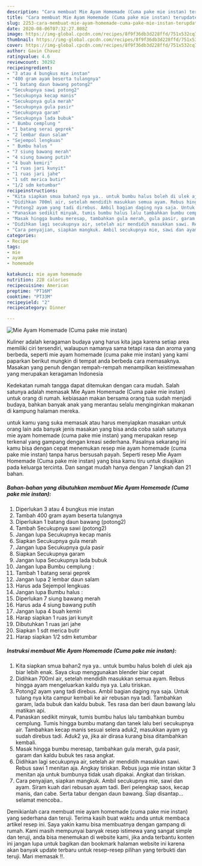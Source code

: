 ```yaml
---
description: "Cara membuat Mie Ayam Homemade (Cuma pake mie instan) terupdate"
title: "Cara membuat Mie Ayam Homemade (Cuma pake mie instan) terupdate"
slug: 2253-cara-membuat-mie-ayam-homemade-cuma-pake-mie-instan-terupdate
date: 2020-08-06T07:32:27.808Z
image: https://img-global.cpcdn.com/recipes/8f9f36db3d228ffd/751x532cq70/mie-ayam-homemade-cuma-pake-mie-instan-foto-resep-utama.jpg
thumbnail: https://img-global.cpcdn.com/recipes/8f9f36db3d228ffd/751x532cq70/mie-ayam-homemade-cuma-pake-mie-instan-foto-resep-utama.jpg
cover: https://img-global.cpcdn.com/recipes/8f9f36db3d228ffd/751x532cq70/mie-ayam-homemade-cuma-pake-mie-instan-foto-resep-utama.jpg
author: Gavin Chavez
ratingvalue: 4.6
reviewcount: 30292
recipeingredient:
- "3 atau 4 bungkus mie instan"
- "400 gram ayam beserta tulangnya"
- "1 batang daun bawang potong2"
- "Secukupnya sawi potong2"
- "Secukupnya kecap manis"
- "Secukupnya gula merah"
- "Secukupnya gula pasir"
- "Secukupnya garam"
- "Secukupnya lada bubuk"
- " Bumbu cemplung "
- "1 batang serai geprek"
- "2 lembar daun salam"
- "Sejempol lengkuas"
- " Bumbu halus "
- "7 siung bawang merah"
- "4 siung bawang putih"
- "4 buah kemiri"
- "1 ruas jari kunyit"
- "1 ruas jari jahe"
- "1 sdt merica butir"
- "1/2 sdm ketumbar"
recipeinstructions:
- "Kita siapkan smua bahan2 nya ya.. untuk bumbu halus boleh di ulek aja biar lebih enak. Saya ckup menggunakan blender biar cepat"
- "Didihkan 700ml air, setelah mendidih masukkan semua ayam. Rebus hingga ayam mengeluarkan kaldu nya ya. Lalu tiriskan."
- "Potong2 ayam yang tadi direbus. Ambil bagian daging nya saja. Untuk tulang nya kita campur kembali ke air rebusan nya tadi. Tambahkan garam, lada bubuk dan kaldu bubuk. Tes rasa dan beri daun bawang lalu matikan api."
- "Panaskan sedikit minyak, tumis bumbu halus lalu tambahkan bumbu cemplung. Tumis hingga bumbu matang dan tanek lalu beri secukupnya air. Tambahkan kecap manis sesuai selera aduk2, masukkan ayam yg sudah direbus tadi. Aduk2 ya, jika air dirasa kurang bisa ditambahkan kembali."
- "Masak hingga bumbu meresap, tambahkan gula merah, gula pasir, garam dan kaldu bubuk tes rasa angkat."
- "Didihkan lagi secukupnya air, setelah air mendidih masukkan sawi. Rebus sawi 1 menitan aja. Angkay tiriskan. Rebus juga mie instan skitar 3 menitan aja untuk bumbunya tidak usah dipakai. Angkat dan tiriskan."
- "Cara penyajian, siapkan mangkuk. Ambil secukupnya mie, sawi dan ayam. Siram kuah dari rebusan ayam tadi. Beri pelengkap saos, kecap manis, dan cabe. Serta tabur dengan daun bawang. Siap disantap... selamat mencoba.."
categories:
- Recipe
tags:
- mie
- ayam
- homemade

katakunci: mie ayam homemade 
nutrition: 228 calories
recipecuisine: American
preptime: "PT16M"
cooktime: "PT33M"
recipeyield: "2"
recipecategory: Dinner

---
```



![Mie Ayam Homemade (Cuma pake mie instan)](https://img-global.cpcdn.com/recipes/8f9f36db3d228ffd/751x532cq70/mie-ayam-homemade-cuma-pake-mie-instan-foto-resep-utama.jpg)

Kuliner adalah keragaman budaya yang harus kita jaga karena setiap area memiliki ciri tersendiri, walaupun namanya sama tetapi rasa dan aroma yang berbeda, seperti mie ayam homemade (cuma pake mie instan) yang kami paparkan berikut mungkin di tempat anda berbeda cara memasaknya. Masakan yang penuh dengan rempah-rempah menampilkan keistimewahan yang merupakan keragaman Indonesia



Kedekatan rumah tangga dapat ditemukan dengan cara mudah. Salah satunya adalah memasak Mie Ayam Homemade (Cuma pake mie instan) untuk orang di rumah. kebiasaan makan bersama orang tua sudah menjadi budaya, bahkan banyak anak yang merantau selalu menginginkan makanan di kampung halaman mereka.

untuk kamu yang suka memasak atau harus menyiapkan masakan untuk orang lain ada banyak jenis masakan yang bisa anda coba salah satunya mie ayam homemade (cuma pake mie instan) yang merupakan resep terkenal yang gampang dengan kreasi sederhana. Pasalnya sekarang ini kamu bisa dengan cepat menemukan resep mie ayam homemade (cuma pake mie instan) tanpa harus bersusah payah.
Seperti resep Mie Ayam Homemade (Cuma pake mie instan) yang bisa kamu tiru untuk disajikan pada keluarga tercinta. Dan sangat mudah hanya dengan 7 langkah dan 21 bahan.


<!--inarticleads1-->

##### Bahan-bahan yang dibutuhkan membuat Mie Ayam Homemade (Cuma pake mie instan):

1. Diperlukan 3 atau 4 bungkus mie instan
1. Tambah 400 gram ayam beserta tulangnya
1. Diperlukan 1 batang daun bawang (potong2)
1. Tambah Secukupnya sawi (potong2)
1. Jangan lupa Secukupnya kecap manis
1. Siapkan Secukupnya gula merah
1. Jangan lupa Secukupnya gula pasir
1. Siapkan Secukupnya garam
1. Jangan lupa Secukupnya lada bubuk
1. Jangan lupa  Bumbu cemplung :
1. Tambah 1 batang serai geprek
1. Jangan lupa 2 lembar daun salam
1. Harus ada Sejempol lengkuas
1. Jangan lupa  Bumbu halus :
1. Diperlukan 7 siung bawang merah
1. Harus ada 4 siung bawang putih
1. Jangan lupa 4 buah kemiri
1. Harap siapkan 1 ruas jari kunyit
1. Dibutuhkan 1 ruas jari jahe
1. Siapkan 1 sdt merica butir
1. Harap siapkan 1/2 sdm ketumbar




<!--inarticleads2-->

##### Instruksi membuat  Mie Ayam Homemade (Cuma pake mie instan):

1. Kita siapkan smua bahan2 nya ya.. untuk bumbu halus boleh di ulek aja biar lebih enak. Saya ckup menggunakan blender biar cepat
1. Didihkan 700ml air, setelah mendidih masukkan semua ayam. Rebus hingga ayam mengeluarkan kaldu nya ya. Lalu tiriskan.
1. Potong2 ayam yang tadi direbus. Ambil bagian daging nya saja. Untuk tulang nya kita campur kembali ke air rebusan nya tadi. Tambahkan garam, lada bubuk dan kaldu bubuk. Tes rasa dan beri daun bawang lalu matikan api.
1. Panaskan sedikit minyak, tumis bumbu halus lalu tambahkan bumbu cemplung. Tumis hingga bumbu matang dan tanek lalu beri secukupnya air. Tambahkan kecap manis sesuai selera aduk2, masukkan ayam yg sudah direbus tadi. Aduk2 ya, jika air dirasa kurang bisa ditambahkan kembali.
1. Masak hingga bumbu meresap, tambahkan gula merah, gula pasir, garam dan kaldu bubuk tes rasa angkat.
1. Didihkan lagi secukupnya air, setelah air mendidih masukkan sawi. Rebus sawi 1 menitan aja. Angkay tiriskan. Rebus juga mie instan skitar 3 menitan aja untuk bumbunya tidak usah dipakai. Angkat dan tiriskan.
1. Cara penyajian, siapkan mangkuk. Ambil secukupnya mie, sawi dan ayam. Siram kuah dari rebusan ayam tadi. Beri pelengkap saos, kecap manis, dan cabe. Serta tabur dengan daun bawang. Siap disantap... selamat mencoba..




Demikianlah cara membuat mie ayam homemade (cuma pake mie instan) yang sederhana dan teruji. Terima kasih buat waktu anda untuk membaca artikel resep ini. Saya yakin kamu bisa membuatnya dengan gampang di rumah. Kami masih mempunyai banyak resep istimewa yang sangat simple dan teruji, anda bisa menemukan di website kami, jika anda terbantu konten ini jangan lupa untuk bagikan dan bookmark halaman website ini karena akan banyak update terbaru untuk resep-resep pilihan yang terbukti dan teruji. Mari memasak !!. 
